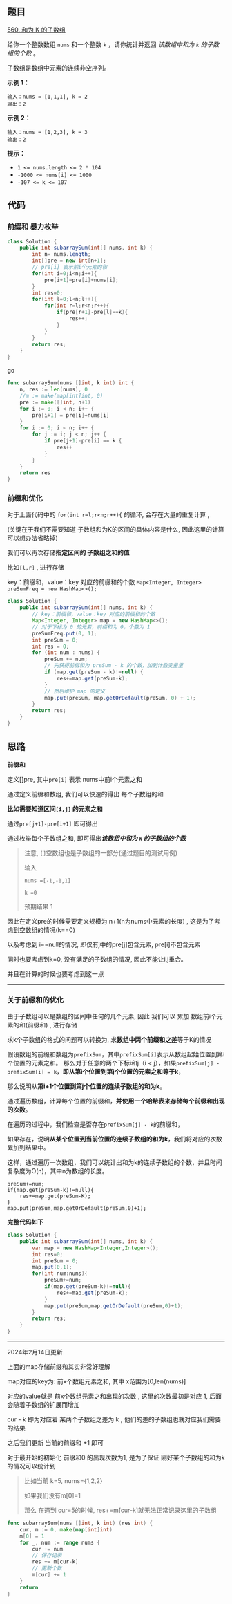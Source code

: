 ## 题目

[560. 和为 K 的子数组](https://leetcode.cn/problems/subarray-sum-equals-k/)

给你一个整数数组 `nums` 和一个整数 `k` ，请你统计并返回 *该数组中和为 `k` 的子数组的个数* 。

子数组是数组中元素的连续非空序列。

 

**示例 1：**

```
输入：nums = [1,1,1], k = 2
输出：2
```

**示例 2：**

```
输入：nums = [1,2,3], k = 3
输出：2
```

 

**提示：**

- `1 <= nums.length <= 2 * 104`
- `-1000 <= nums[i] <= 1000`
- `-107 <= k <= 107`

## 代码

### 前缀和 暴力枚举

```java
class Solution {
    public int subarraySum(int[] nums, int k) {
        int n= nums.length;
        int[]pre = new int[n+1];
        // pre[i] 表示前i个元素的和
        for(int i=0;i<n;i++){
            pre[i+1]=pre[i]+nums[i];
        }
        int res=0;
        for(int l=0;l<n;l++){
            for(int r=l;r<n;r++){
                if(pre[r+1]-pre[l]==k){
                    res++;
                }
            }
        }
        return res;
    }
}
```

go

```go
func subarraySum(nums []int, k int) int {
    n, res := len(nums), 0
    //m := make(map[int]int, 0)
    pre := make([]int, n+1)
    for i := 0; i < n; i++ {
        pre[i+1] = pre[i]+nums[i]
    }
    for i := 0; i < n; i++ {
        for j := i; j < n; j++ {
            if pre[j+1]-pre[i] == k {
                res++
            }
        }
    }
    return res
}
```



### 前缀和优化

对于上面代码中的 `for(int r=l;r<n;r++){` 的循环, 会存在大量的重复计算 , 

(关键在于我们不需要知道 子数组和为K的区间的具体内容是什么, 因此这里的计算可以想办法省略掉)

我们可以再次存储**指定区间的 子数组之和的值**

比如`[l,r]` , 进行存储

key：前缀和，value：key 对应的前缀和的个数
`Map<Integer, Integer> preSumFreq = new HashMap<>();`

```java
class Solution {
    public int subarraySum(int[] nums, int k) {
        // key：前缀和，value：key 对应的前缀和的个数
        Map<Integer, Integer> map = new HashMap<>();
        // 对于下标为 0 的元素，前缀和为 0，个数为 1
        preSumFreq.put(0, 1);
        int preSum = 0;
        int res = 0;
        for (int num : nums) {
            preSum += num;
            // 先获得前缀和为 preSum - k 的个数，加到计数变量里
            if (map.get(preSum - k)!=null) {
                res+=map.get(preSum-k); 
            }
            // 然后维护 map 的定义
            map.put(preSum, map.getOrDefault(preSum, 0) + 1);
        }
        return res;
    }
}
```

## 思路

**前缀和**

定义[]pre, 其中`pre[i]` 表示 nums中前i个元素之和

通过定义前缀和数组, 我们可以快速的得出 每个子数组的和

**比如需要知道区间`[i,j]` 的元素之和**

通过`pre[j+1]-pre[i+1]` 即可得出

通过枚举每个子数组之和, 即可得出***该数组中和为 `k` 的子数组的个数***

> 注意, `[]`空数组也是子数组的一部分(通过题目的测试用例)
>
> 输入
>
> `nums =[-1,-1,1]`
>
> `k =0`
>
> 预期结果 1

因此在定义pre的时候需要定义规模为 n+1(n为nums中元素的长度) , 这是为了考虑到空数组的情况(k==0)

以及考虑到 i==null的情况, 即仅有j中的pre[j]包含元素, pre[i]不包含元素

同时也要考虑到k=0, 没有满足的子数组的情况, 因此不能让i,j重合。

并且在计算的时候也要考虑到这一点

----

### 关于前缀和的优化

由于子数组可以是数组的区间中任何的几个元素, 因此 我们可以 累加 数组前i个元素的和(前缀和) , 进行存储

求k个子数组的格式的问题可以转换为, 求**数组中两个前缀和之差**等于K的情况

假设数组的前缀和数组为`prefixSum`，其中`prefixSum[i]`表示从数组起始位置到第i个位置的元素之和。
那么对于任意的两个下标i和j（i < j），如果`prefixSum[j] - prefixSum[i] = k`，**即从第i个位置到第j个位置的元素之和等于k**，

那么说明从**第i+1个位置到第j个位置的连续子数组的和为k**。

通过遍历数组，计算每个位置的前缀和，**并使用一个哈希表来存储每个前缀和出现的次数**。

在遍历的过程中，我们检查是否存在`prefixSum[j] - k`的前缀和，

如果存在，说明**从某个位置到当前位置的连续子数组的和为k**，我们将对应的次数累加到结果中。

这样，通过遍历一次数组，我们可以统计出和为k的连续子数组的个数，并且时间复杂度为O(n)，其中n为数组的长度。

```
preSum+=num;
if(map.get(preSum-k)!=null){
	res+=map.get(preSum-K);
}
map.put(preSum,map.getOrDefault(preSum,0)+1);
```

**完整代码如下**

```java
class Solution {
    public int subarraySum(int[] nums, int k) {
		var map = new HashMap<Integer,Integer>();
        int res=0;
        int preSum = 0;
        map.put(0,1);
        for(int num:nums){
            preSum+=num;
            if(map.get(preSum-k)!=null){
                res+=map.get(preSum-k);
            }
            map.put(preSum,map.getOrDefault(preSum,0)+1);
        }
        return res;
    }
}
```

---

2024年2月14日更新

上面的map存储前缀和其实非常好理解

map对应的key为: 前x个数组元素之和, 其中 x范围为[0,len(nums)]

对应的value就是 前x个数组元素之和出现的次数 , 这里的次数最初是对应 1, 后面会随着子数组的扩展而增加

cur - k 即为对应着 某两个子数组之差为 k , 他们的差的子数组也就对应我们需要的结果

之后我们更新 当前的前缀和 +1 即可

对于最开始的初始化 前缀和0 的出现次数为1, 是为了保证 刚好某个子数组的和为k的情况可以统计到

> 比如当前 k=5, nums={1,2,2}
>
> 如果我们没有m[0]=1
>
> 那么 在遇到 cur=5的时候, res+=m[cur-k]就无法正常记录这里的子数组

```go
func subarraySum(nums []int, k int) (res int) {
	cur, m := 0, make(map[int]int)
	m[0] = 1
	for _, num := range nums {
		cur += num
		// 保存记录
		res += m[cur-k]
		// 更新个数
		m[cur] += 1
	}
	return
}
```



